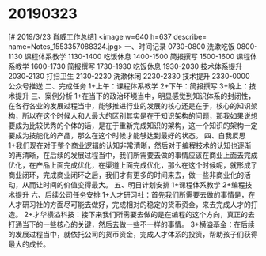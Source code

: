 # 20190323

[# 2019/3/23 肖威工作总结]
<image w=640 h=637 describe= name=Notes_1553357088324.jpg>
一、时间记录
0730-0800 洗漱吃饭
0800-1130 课程体系教学
1130-1400 吃饭休息
1400-1500 简报撰写
1500-1600 课程体系教学
1600-1730 简报撰写
1730-1930 吃饭休息
1930-2030 技术体系提升
2030-2130 打扫卫生
2130-2230 洗漱休闲
2230-2330 技术提升
2330-0000 公众号推送
二、完成任务
1+上午：课程体系教学
2+下午：简报撰写
3+晚上：技术提升
三、案例分析
1+在当下的政治环境当中，明显感觉到知识体系的封闭性，在各行各业的发展过程当中，能够推进行业的发展的核心还是在于，核心的知识架构，所以在这个时候人和人最大的区别其实是在于知识架构的问题，那我如果说想要成为比较优秀的个体的话，是在于重新完成知识的架构，这一个知识的架构一定要成为技能化的产品，那么在这个时候才能够达到最好的状态。
四、自我反思
1+我们现在对于整个商业逻辑的认知非常清晰，然后对于编程技术的认知也逐渐的再清晰，在后续的发展过程当中，我们所需要去做的事情应该在商业上面去完成优化，在产品上面完成优化，在渠道上面完成优化，那么在这个时候呢，就形成了商业闭环，完成商业闭环之后，我们才有更多的时间来去，做一些非商业化的活动，从而让时间的价值变得最大。
五、明日计划安排
1+课程体系教学
2+编程技术提升
六、后续公司任务安排
1+人才研习社：首先我们所需要去做的事情是，在人才研习社的方面尽可能去做好，完成相对的稳定的货币资金，来去完成人才的打造。
2+才华横溢科技：接下来我们所需要去做的是在编程的这个方向，真正的去打通当下的一些核心的关键，然后去做一些不一样的事情。
3+横溢基金：在后续的发展过程当中，就依托公司的货币资金，完成人才体系的投资，帮助孩子们获得最大的成长。
